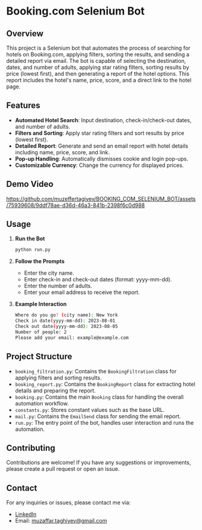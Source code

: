 # Booking.com Selenium Bot

## Overview

This project is a Selenium bot that automates the process of searching for hotels on Booking.com, applying filters, sorting the results, and sending a detailed report via email. The bot is capable of selecting the destination, dates, and number of adults, applying star rating filters, sorting results by price (lowest first), and then generating a report of the hotel options. This report includes the hotel's name, price, score, and a direct link to the hotel page.

## Features

- **Automated Hotel Search**: Input destination, check-in/check-out dates, and number of adults.
- **Filters and Sorting**: Apply star rating filters and sort results by price (lowest first).
- **Detailed Report**: Generate and send an email report with hotel details including name, price, score, and link.
- **Pop-up Handling**: Automatically dismisses cookie and login pop-ups.
- **Customizable Currency**: Change the currency for displayed prices.

## Demo Video
 
https://github.com/muzeffertagiyev/BOOKING_COM_SELENIUM_BOT/assets/75939608/9ddf78ae-d36d-46a3-841b-2398f6c0d988




## Usage

1. **Run the Bot**
    ```bash
    python run.py
    ```

2. **Follow the Prompts**
    - Enter the city name.
    - Enter check-in and check-out dates (format: yyyy-mm-dd).
    - Enter the number of adults.
    - Enter your email address to receive the report.

3. **Example Interaction**
    ```bash
    Where do you go? (city name): New York
    Check in date(yyyy-mm-dd): 2023-08-01
    Check out date(yyyy-mm-dd): 2023-08-05
    Number of people: 2
    Please add your email: example@example.com
    ```

## Project Structure

- `booking_filtration.py`: Contains the `BookingFiltration` class for applying filters and sorting results.
- `booking_report.py`: Contains the `BookingReport` class for extracting hotel details and preparing the report.
- `booking.py`: Contains the main `Booking` class for handling the overall automation workflow.
- `constants.py`: Stores constant values such as the base URL.
- `mail.py`: Contains the `EmailSend` class for sending the email report.
- `run.py`: The entry point of the bot, handles user interaction and runs the automation.

## Contributing

Contributions are welcome! If you have any suggestions or improvements, please create a pull request or open an issue.


## Contact

For any inquiries or issues, please contact me via:
- [LinkedIn](https://www.linkedin.com/in/muzaffar-taghiyev/)
- Email: muzaffar.taghiyev@gmail.com



